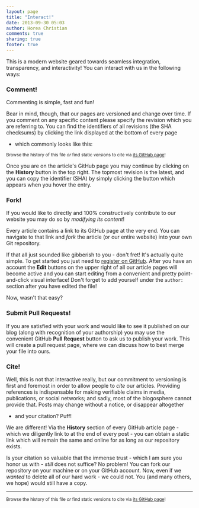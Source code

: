 ```yaml
---
layout: page
title: "Interact!"
date: 2013-09-30 05:03
author: Horea Christian
comments: true
sharing: true
footer: true
---
```


This is a modern website geared towards seamless integration, transparency, and interactivity! 
You can interact with us in the following ways:

### Comment!
Commenting is simple, fast and fun!

Bear in mind, though, that our pages are versioned and change over time.
If you comment on any specific content please specify the revision which you are referring to.
You can find the identifiers of all revisions (the SHA checksums) by clicking the link displayed at the bottom of every page
- which commonly looks like this:

<sup>Browse the history of this file *or* find static versions to cite via [its GitHub page](https://github.com/TheChymera/neuroenhance/blob/master/source/interact/index.markdown)!</sup>

Once you are on the article's GitHub page you may continue by clicking on the **History** button in the top right.
The topmost revision is the latest, and you can copy the identifier (SHA) by simply clicking the button which appears when you hover the entry.


### Fork!
If you would like to directly and 100% constructively contribute to our website you may do so by *modifying its content*!

Every article contains a link to its GitHub page at the very end. You can navigate to that link and *fork* the article (or our entire website) into your own Git repository.

If that all just sounded like gibberish to you - don't fret! 
It's actually quite simple.
To get started you just need to [register on GitHub](https://github.com/).
After you have an account the **Edit** buttons on the upper right of all our article pages will become active and you can start editing from a convenient and pretty point-and-click visual interface!
Don't forget to add yourself under the ```author:``` section after you have edited the file!

Now, wasn't that easy?


### Submit Pull Requests!
If you are satisfied with your work and would like to see it published on our blog (along with recognition of your authorship) you may use the convenient GitHub **Pull Request** button to ask us to publish your work.
This will create a pull request page, where we can discuss how to best merge your file into ours.


### Cite!
Well, this is not that interactive really, but our commitment to versioning is first and foremost in order to allow people to *cite* our articles.
Providing references is indispensable for making verifiable claims in media, publications, or social networks;
and sadly, most of the blogosphere cannot provide that.
Posts may change without a notice, or disappear altogether
 - and your citation? Puff!
 
We are different! 
Via the **History** section of every GitHub article page - which we diligently link to at the end of every post - you can obtain a static link which will remain the same and online for as long as our repository exists.

Is your citation so valuable that the immense trust - which I am sure you honor us with - *still* does not suffice?
No problem!
You can fork our repository on your machine or on your GitHub account.
Now, even if we *wanted* to delete all of our hard work - we could not.
You (and many others, we hope) would still have a copy.   

---
<sup>Browse the history of this file *or* find static versions to cite via [its GitHub page](https://github.com/TheChymera/neuroenhance/blob/master/source/interact/index.markdown)!</sup>
